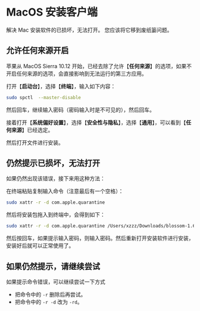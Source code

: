 <script setup lang="ts">
import { onMounted } from 'vue'
import { info } from '../../../scripts/stat-api'

onMounted(() => {
  info()
})
</script>

# MacOS 安装客户端

解决 Mac 安装软件的已损坏，无法打开。 您应该将它移到废纸篓问题。

## 允许任何来源开启

苹果从 MacOS Sierra 10.12 开始，已经去除了允许【**任何来源**】的选项，如果不开启任何来源的选项，会直接影响到无法运行的第三方应用。

打开【**启动台**】，选择【**终端**】，输入如下内容：

```bash
sudo spctl  --master-disable
```

然后回车，继续输入密码（密码输入时是不可见的），然后回车。

接着打开【**系统偏好设置**】，选择【**安全性与隐私**】，选择【**通用**】，可以看到【**任何来源**】已经选定。

<bl-img src="../../../imgs/mac/any_source.png" width="700px"/>

然后打开文件进行安装。

## 仍然提示已损坏，无法打开

如果仍然出现该错误，接下来用这种方法：

在终端粘贴复制输入命令（注意最后有一个空格）：

```bash
sudo xattr -r -d com.apple.quarantine
```

然后将安装包拖入到终端中，会得到如下：

```bash
sudo xattr -r -d com.apple.quarantine /Users/xzzz/Downloads/blossom-1.6.0.dmg

```

然后按回车，如果提示输入密码，则输入密码。然后重新打开安装软件进行安装，安装好后就可以正常使用了。

## 如果仍然提示，请继续尝试

如果提示命令错误，可以继续尝试一下方式

- 把命令中的 `-r` 删除后再尝试。
- 把命令中的 `-r -d` 改为 `-rd`。
